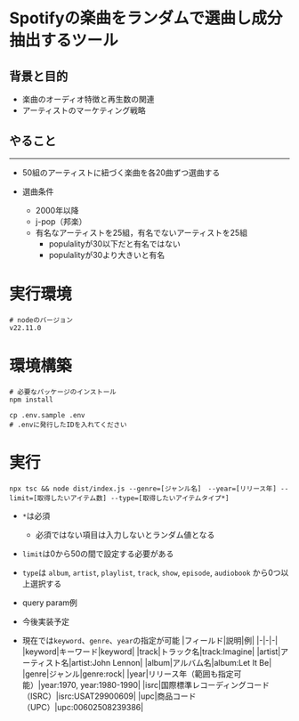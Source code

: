 # Spotifyの楽曲をランダムで選曲し成分抽出するツール
## 背景と目的
* 楽曲のオーディオ特徴と再生数の関連
* アーティストのマーケティング戦略

## やること
---- 
* 50組のアーティストに紐づく楽曲を各20曲ずつ選曲する

* 選曲条件
  * 2000年以降
  * j-pop（邦楽）
  * 有名なアーティストを25組，有名でないアーティストを25組
    * populalityが30以下だと有名ではない
    * populalityが30より大きいと有名


# 実行環境
```shell
# nodeのバージョン
v22.11.0
```

# 環境構築
```shell
# 必要なパッケージのインストール
npm install
```
```shell
cp .env.sample .env
# .envに発行したIDを入れてください
```


# 実行
```shell
npx tsc && node dist/index.js --genre=[ジャンル名]　--year=[リリース年] --limit=[取得したいアイテム数] --type=[取得したいアイテムタイプ*]
```

* `*`は必須
    * 必須ではない項目は入力しないとランダム値となる
* `limit`は0から50の間で設定する必要がある
* `type`は `album`, `artist`, `playlist`, `track`, `show`, `episode`, `audiobook` から0つ以上選択する


* query param例
* 今後実装予定
* 現在では`keyword`、`genre`、`year`の指定が可能
|フィールド|説明|例|
|-|-|-|
|keyword|キーワード|keyword|
|track|トラック名|track:Imagine|
|artist|アーティスト名|artist:John Lennon|
|album|アルバム名|album:Let It Be|
|genre|ジャンル|genre:rock|
|year|リリース年（範囲も指定可能）|year:1970, year:1980-1990|
|isrc|国際標準レコーディングコード（ISRC）|isrc:USAT29900609|
|upc|商品コード（UPC）|upc:00602508239386|

